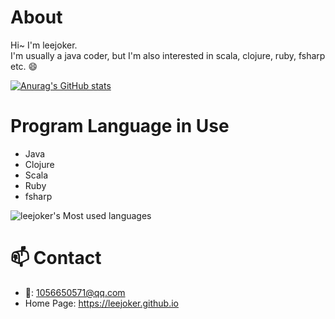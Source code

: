 # About

Hi~ I'm leejoker.   
I'm usually a java coder, but I'm also interested in scala, clojure, ruby, fsharp etc. :smile:  

[![Anurag's GitHub stats](https://github-readme-stats.vercel.app/api?username=leejoker&show_icons=true&theme=tokyonight)](https://github.com/anuraghazra/github-readme-stats)

# Program Language in Use

* Java
* Clojure
* Scala
* Ruby
* fsharp

![leejoker's Most used languages](https://github-readme-stats.vercel.app/api/top-langs?username=leejoker&show_icons=true&count_private=true&theme=gotham)  

# 📫 Contact

- :email:: 1056650571@qq.com
- Home Page: https://leejoker.github.io



<!--
**leejoker/leejoker** is a ✨ _special_ ✨ repository because its `README.md` (this file) appears on your GitHub profile.

Here are some ideas to get you started:

- 🔭 I’m currently working on ...
- 🌱 I’m currently learning ...
- 👯 I’m looking to collaborate on ...
- 🤔 I’m looking for help with ...
- 💬 Ask me about ...
- 📫 How to reach me: ...
- 😄 Pronouns: ...
- ⚡ Fun fact: ...
-->

